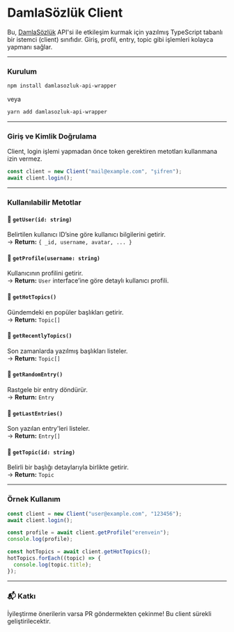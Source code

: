 # DamlaSözlük Client

Bu, [DamlaSözlük](https://damlasozluk.com) API'si ile etkileşim kurmak için yazılmış TypeScript tabanlı bir istemci (client) sınıfıdır. Giriş, profil, entry, topic gibi işlemleri kolayca yapmanı sağlar.

---

### Kurulum

```bash
npm install damlasozluk-api-wrapper
```

veya

```bash
yarn add damlasozluk-api-wrapper
```

---

### Giriş ve Kimlik Doğrulama

Client, login işlemi yapmadan önce token gerektiren metotları kullanmana izin vermez.

```ts
const client = new Client("mail@example.com", "şifren");
await client.login();
```

---

### Kullanılabilir Metotlar

#### 🔸 `getUser(id: string)`
Belirtilen kullanıcı ID’sine göre kullanıcı bilgilerini getirir.  
→ **Return:** `{ _id, username, avatar, ... }`

#### 🔸 `getProfile(username: string)`
Kullanıcının profilini getirir.  
→ **Return:** `User` interface’ine göre detaylı kullanıcı profili.

#### 🔸 `getHotTopics()`
Gündemdeki en popüler başlıkları getirir.  
→ **Return:** `Topic[]`

#### 🔸 `getRecentlyTopics()`
Son zamanlarda yazılmış başlıkları listeler.  
→ **Return:** `Topic[]`

#### 🔸 `getRandomEntry()`
Rastgele bir entry döndürür.  
→ **Return:** `Entry`

#### 🔸 `getLastEntries()`
Son yazılan entry'leri listeler.  
→ **Return:** `Entry[]`

#### 🔸 `getTopic(id: string)`
Belirli bir başlığı detaylarıyla birlikte getirir.  
→ **Return:** `Topic`

---
### Örnek Kullanım

```ts
const client = new Client("user@example.com", "123456");
await client.login();

const profile = await client.getProfile("erenvein");
console.log(profile);

const hotTopics = await client.getHotTopics();
hotTopics.forEach((topic) => {
  console.log(topic.title);
});
```

---

### 📬 Katkı

İyileştirme önerilerin varsa PR göndermekten çekinme! Bu client sürekli geliştirilecektir.